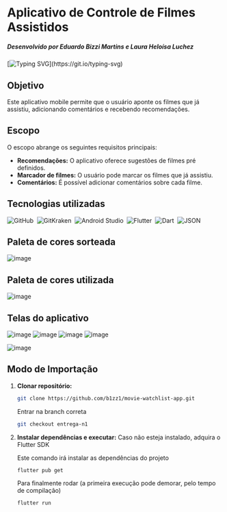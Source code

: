 # Aplicativo de Controle de Filmes Assistidos
##### Desenvolvido por Eduardo Bizzi Martins e Laura Heloísa Luchez
[![Typing SVG](https://readme-typing-svg.herokuapp.com/?color=304878&size=35&center=true&vCenter=true&width=1000&lines=Conheça+o+Watchlist+App+:%29;Saiba+os+filmes+que+mais+estão+em+alta,;Marque+como+visto+aqueles+que+você+já+assistiu,;E+nos+conte+sobre+seus+filmes+favoritos!)](https://git.io/typing-svg) 

## Objetivo
Este aplicativo mobile permite que o usuário aponte os filmes que já assistiu, adicionando comentários e recebendo recomendações.

## Escopo
O escopo abrange os seguintes requisitos principais:

* **Recomendações:** O aplicativo oferece sugestões de filmes pré definidos.
* **Marcador de filmes:** O usuário pode marcar os filmes que já assistiu.
* **Comentários:** É possível adicionar comentários sobre cada filme.

## Tecnologias utilizadas
![GitHub](https://img.shields.io/badge/-GitHub-0D1117?style=for-the-badge&logo=github&labelColor=0D1117&textColor=0D1117)&nbsp;
![GitKraken](https://img.shields.io/badge/-GitKraken-0D1117?style=for-the-badge&logo=gitkraken&labelColor=0D1117&textColor=0D1117)&nbsp;
![Android Studio](https://img.shields.io/badge/-AndroidStudio-0D1117?style=for-the-badge&logo=androidstudio&labelColor=0D1117&textColor=0D1117)&nbsp;
![Flutter](https://img.shields.io/badge/-Flutter-0D1117?style=for-the-badge&logo=flutter&labelColor=0D1117&textColor=0D1117)&nbsp;
![Dart](https://img.shields.io/badge/-Dart-0D1117?style=for-the-badge&logo=dart&labelColor=0D1117&textColor=0D1117)&nbsp;
![JSON](https://img.shields.io/badge/-JSON-0D1117?style=for-the-badge&logo=json&labelColor=0D1117&textColor=0D1117)&nbsp;

## Paleta de cores sorteada
![image](https://github.com/user-attachments/assets/cdc0b397-c234-43d0-9063-64c404b830df)

## Paleta de cores utilizada
![image](https://github.com/user-attachments/assets/f89e7ab9-5cb5-4bdb-b7a1-82c739d608cb)

## Telas do aplicativo
![image](https://github.com/user-attachments/assets/1871bed5-1740-4e2c-bc4d-9aeb4e19807b)
![image](https://github.com/user-attachments/assets/3486eb31-d459-450e-ae50-362a46a44637)
![image](https://github.com/user-attachments/assets/060f6c8f-ed5c-4935-8cea-2df432e2be9a)
![image](https://github.com/user-attachments/assets/cddbc097-5a08-41ad-b885-4d8a81781b58)

![image](https://github.com/user-attachments/assets/e81f232b-294b-4618-8947-cf0f246551ff)



## Modo de Importação
1. **Clonar repositório:**
   ```bash
   git clone https://github.com/b1zz1/movie-watchlist-app.git
   ```
   Entrar na branch correta
   ```bash
   git checkout entrega-n1
   ```

2. **Instalar dependências e executar:**
   Caso não esteja instalado, adquira o Flutter SDK

   Este comando irá instalar as dependências do projeto
   ```bash
   flutter pub get
   ```
   
   Para finalmente rodar (a primeira execução pode demorar, pelo tempo de compilação)
   ```bash
   flutter run
   ```
   
